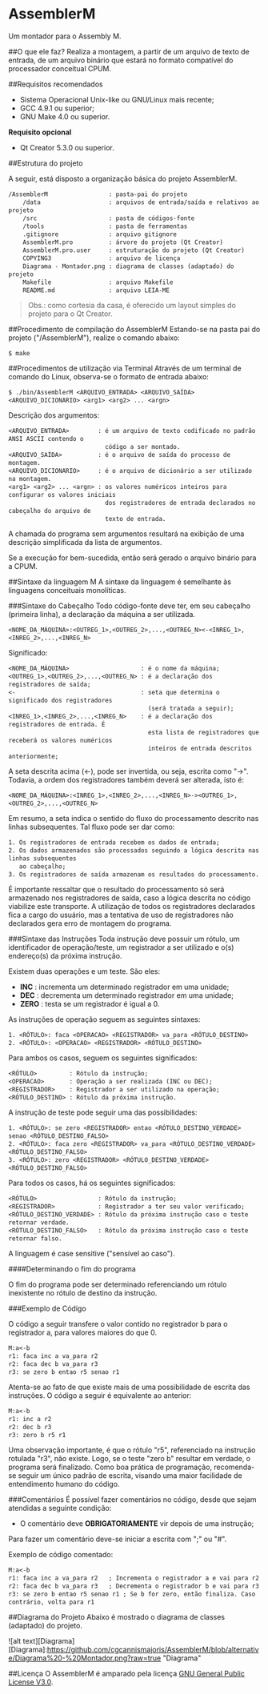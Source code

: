 # AssemblerM
Um montador para o Assembly M.

##O que ele faz?
Realiza a montagem, a partir de um arquivo de texto de entrada, de um arquivo binário que
estará no formato compatível do processador conceitual CPUM.

##Requisitos recomendados
* Sistema Operacional Unix-like ou GNU/Linux mais recente;
* GCC 4.9.1 ou superior;
* GNU Make 4.0 ou superior.

**Requisito opcional**
* Qt Creator 5.3.0 ou superior.

##Estrutura do projeto

A seguir, está disposto a organização básica do projeto AssemblerM.

	/AssemblerM					: pasta-pai do projeto	
		/data					: arquivos de entrada/saída e relativos ao projeto
		/src					: pasta de códigos-fonte
		/tools					: pasta de ferramentas
		.gitignore				: arquivo gitignore
		AssemblerM.pro			: árvore do projeto (Qt Creator)
		AssemblerM.pro.user		: estruturação do projeto (Qt Creator)
		COPYING3				: arquivo de licença
		Diagrama - Montador.png	: diagrama de classes (adaptado) do projeto
		Makefile				: arquivo Makefile
		README.md				: arquivo LEIA-ME

> Obs.: como cortesia da casa, é oferecido um layout simples do projeto para o Qt Creator.

##Procedimento de compilação do AssemblerM
Estando-se na pasta pai do projeto ("/AssemblerM"), realize o comando abaixo:

	$ make

##Procedimentos de utilização via Terminal
Através de um terminal de comando do Linux, observa-se o formato de entrada abaixo:

	$ ./bin/AssemblerM <ARQUIVO_ENTRADA> <ARQUIVO_SAÍDA> <ARQUIVO_DICIONARIO> <arg1> <arg2> ... <argn>
	
Descrição dos argumentos: 

	<ARQUIVO_ENTRADA>        : é um arquivo de texto codificado no padrão ANSI ASCII contendo o 
		                       código a ser montado.
	<ARQUIVO_SAÍDA>          : é o arquivo de saída do processo de montagem.
	<ARQUIVO_DICIONARIO>     : é o arquivo de dicionário a ser utilizado na montagem.
	<arg1> <arg2> ... <argn> : os valores numéricos inteiros para configurar os valores iniciais
                               dos registradores de entrada declarados no cabeçalho do arquivo de
                               texto de entrada.

A chamada do programa sem argumentos resultará na exibição de uma descrição simplificada da lista de argumentos.
                               
Se a execução for bem-sucedida, então será gerado o arquivo binário para a CPUM.

##Sintaxe da linguagem M
A sintaxe da linguagem é semelhante às linguagens conceituais monolíticas.

###Sintaxe do Cabeçalho
Todo código-fonte deve ter, em seu cabeçalho (primeira linha), a declaração da máquina a ser utilizada.
	
	<NOME_DA_MÁQUINA>:<OUTREG_1>,<OUTREG_2>,...,<OUTREG_N><-<INREG_1>,<INREG_2>,...,<INREG_N>
	
Significado:
		
	<NOME_DA_MÁQUINA>                    : é o nome da máquina;
	<OUTREG_1>,<OUTREG_2>,...,<OUTREG_N> : é a declaração dos registradores de saída;
	<-                                   : seta que determina o significado dos registradores 
										   (será tratada a seguir);
	<INREG_1>,<INREG_2>,...,<INREG_N>    : é a declaração dos registradores de entrada. É 
									       esta lista de registradores que receberá os valores numéricos
									       inteiros de entrada descritos anteriormente;
		
A seta descrita acima (<-), pode ser invertida, ou seja, escrita como "->". Todavia, a ordem dos registradores 
também deverá ser alterada, isto é:
		
	<NOME_DA_MÁQUINA>:<INREG_1>,<INREG_2>,...,<INREG_N>-><OUTREG_1>,<OUTREG_2>,...,<OUTREG_N>
		
Em resumo, a seta indica o sentido do fluxo do processamento descrito nas linhas subsequentes.
Tal fluxo pode ser dar como:
			
	1. Os registradores de entrada recebem os dados de entrada;
	2. Os dados armazenados são processados seguindo a lógica descrita nas linhas subsequentes 
	   ao cabeçalho;
	3. Os registradores de saída armazenam os resultados do processamento.

É importante ressaltar que o resultado do processamento só será armazenado nos registradores de saída, caso a lógica
descrita no código viabilize este transporte.
A utilização de todos os registradores declarados fica a cargo do usuário, mas a tentativa de uso de registradores não 
declarados gera erro de montagem do programa.

###Sintaxe das Instruções
Toda instrução deve possuir um rótulo, um identificador de operação/teste, um registrador a ser utilizado e o(s)
endereço(s) da próxima instrução.
	
Existem duas operações e um teste. São eles:

* **INC**	: incrementa um determinado registrador em uma unidade;
* **DEC**	: decrementa um determinado registrador em uma unidade;
* **ZERO**	: testa se um registrador é igual a 0.

As instruções de operação seguem as seguintes sintaxes:
	
	1. <RÓTULO>: faca <OPERACAO> <REGISTRADOR> va_para <RÓTULO_DESTINO>
	2. <RÓTULO>: <OPERACAO> <REGISTRADOR> <RÓTULO_DESTINO>
	
Para ambos os casos, seguem os seguintes significados:
	
	<RÓTULO>         : Rótulo da instrução;
	<OPERACAO>       : Operação a ser realizada (INC ou DEC);
	<REGISTRADOR>    : Registrador a ser utilizado na operação;
	<RÓTULO_DESTINO> : Rótulo da próxima instrução.
		
A instrução de teste pode seguir uma das possibilidades:

	1. <RÓTULO>: se zero <REGISTRADOR> entao <RÓTULO_DESTINO_VERDADE> senao <RÓTULO_DESTINO_FALSO>
	2. <RÓTULO>: faca zero <REGISTRADOR> va_para <RÓTULO_DESTINO_VERDADE> <RÓTULO_DESTINO_FALSO>
	3. <RÓTULO>: zero <REGISTRADOR> <RÓTULO_DESTINO_VERDADE> <RÓTULO_DESTINO_FALSO>
	
Para todos os casos, há os seguintes significados:

	<RÓTULO>                 : Rótulo da instrução;
	<REGISTRADOR>            : Registrador a ter seu valor verificado;
	<RÓTULO_DESTINO_VERDADE> : Rótulo da próxima instrução caso o teste retornar verdade.
	<RÓTULO_DESTINO_FALSO>   : Rótulo da próxima instrução caso o teste retornar falso.

A linguagem é case sensitive ("sensível ao caso").

####Determinando o fim do programa

O fim do programa pode ser determinado referenciando um rótulo inexistente no rótulo de destino da instrução.

###Exemplo de Código

O código a seguir transfere o valor contido no registrador b para o registrador a, para valores maiores do que 0.
```
M:a<-b
r1: faca inc a va_para r2
r2: faca dec b va_para r3
r3: se zero b entao r5 senao r1
```
Atenta-se ao fato de que existe mais de uma possibilidade de escrita das instruções. O código a seguir é 
equivalente ao anterior:
```
M:a<-b
r1: inc a r2
r2: dec b r3
r3: zero b r5 r1
```

Uma observação importante, é que o rótulo "r5", referenciado na instrução rotulada "r3", não existe. Logo, 
se o teste "zero b" resultar em verdade, o programa será finalizado.
Como boa prática de programação, recomenda-se seguir um único padrão de escrita, visando uma maior facilidade de 
entendimento humano do código.

###Comentários
É possível fazer comentários no código, desde que sejam atendidas a seguinte condição:

* O comentário deve **OBRIGATORIAMENTE** vir depois de uma instrução;

Para fazer um comentário deve-se iniciar a escrita com ";" ou "#".

Exemplo de código comentado:

```
M:a<-b
r1: faca inc a va_para r2	; Incrementa o registrador a e vai para r2
r2: faca dec b va_para r3	; Decrementa o registrador b e vai para r3
r3: se zero b entao r5 senao r1 ; Se b for zero, então finaliza. Caso contrário, volta para r1
```

##Diagrama do Projeto
Abaixo é mostrado o diagrama de classes (adaptado) do projeto.

![alt text][Diagrama]
[Diagrama]:https://github.com/cgcannismajoris/AssemblerM/blob/alternative/Diagrama%20-%20Montador.png?raw=true "Diagrama"

##Licença
O AssemblerM é amparado pela licença [GNU General Public License V3.0](https://www.gnu.org/licenses/gpl.txt).

